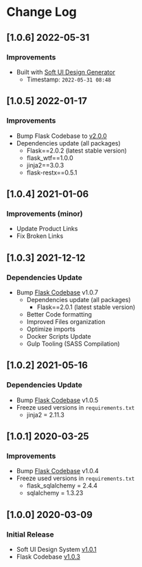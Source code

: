 # Change Log

## [1.0.6] 2022-05-31
### Improvements

- Built with [Soft UI Design Generator](https://appseed.us/generator/soft-ui-design/)
  - Timestamp: `2022-05-31 08:48`

## [1.0.5] 2022-01-17
### Improvements

- Bump Flask Codebase to [v2.0.0](https://github.com/app-generator/boilerplate-code-flask/releases)
- Dependencies update (all packages) 
  - Flask==2.0.2 (latest stable version)
  - flask_wtf==1.0.0
  - jinja2==3.0.3
  - flask-restx==0.5.1

## [1.0.4] 2021-01-06
### Improvements (minor)

- Update Product Links
- Fix Broken Links

## [1.0.3] 2021-12-12
### Dependencies Update

- Bump [Flask Codebase](https://github.com/app-generator/boilerplate-code-flask) v1.0.7
  - Dependencies update (all packages) 
    - Flask==2.0.1 (latest stable version)
  - Better Code formatting
  - Improved Files organization
  - Optimize imports
  - Docker Scripts Update
  - Gulp Tooling  (SASS Compilation)

## [1.0.2] 2021-05-16
### Dependencies Update

- Bump [Flask Codebase](https://github.com/app-generator/boilerplate-code-flask) v1.0.5
- Freeze used versions in `requirements.txt`
    - jinja2 = 2.11.3

## [1.0.1] 2020-03-25
### Improvements

- Bump [Flask Codebase](https://github.com/app-generator/boilerplate-code-flask) v1.0.4
- Freeze used versions in `requirements.txt`
    - flask_sqlalchemy = 2.4.4
    - sqlalchemy = 1.3.23

## [1.0.0] 2020-03-09
### Initial Release

- Soft UI Design System [v1.0.1](https://github.com/creativetimofficial/soft-ui-design-system/releases)
- Flask Codebase [v1.0.3](https://github.com/app-generator/boilerplate-code-flask)
